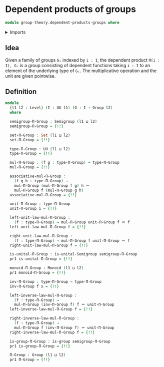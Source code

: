 # Dependent products of groups

```agda
module group-theory.dependent-products-groups where
```

<details><summary>Imports</summary>

```agda
open import foundation.dependent-pair-types
open import foundation.function-extensionality
open import foundation.identity-types
open import foundation.sets
open import foundation.universe-levels

open import group-theory.dependent-products-semigroups
open import group-theory.groups
open import group-theory.monoids
open import group-theory.semigroups
```

</details>

## Idea

Given a family of groups `Gᵢ` indexed by `i : I`, the dependent product
`Π(i : I), Gᵢ` is a group consisting of dependent functions taking `i : I` to an
element of the underlying type of `Gᵢ`. The multiplicative operation and the
unit are given pointwise.

## Definition

```agda
module _
  {l1 l2 : Level} (I : UU l1) (G : I → Group l2)
  where

  semigroup-Π-Group : Semigroup (l1 ⊔ l2)
  semigroup-Π-Group = {!!}

  set-Π-Group : Set (l1 ⊔ l2)
  set-Π-Group = {!!}

  type-Π-Group : UU (l1 ⊔ l2)
  type-Π-Group = {!!}

  mul-Π-Group : (f g : type-Π-Group) → type-Π-Group
  mul-Π-Group = {!!}

  associative-mul-Π-Group :
    (f g h : type-Π-Group) →
    mul-Π-Group (mul-Π-Group f g) h ＝
    mul-Π-Group f (mul-Π-Group g h)
  associative-mul-Π-Group = {!!}

  unit-Π-Group : type-Π-Group
  unit-Π-Group i = {!!}

  left-unit-law-mul-Π-Group :
    (f : type-Π-Group) → mul-Π-Group unit-Π-Group f ＝ f
  left-unit-law-mul-Π-Group f = {!!}

  right-unit-law-mul-Π-Group :
    (f : type-Π-Group) → mul-Π-Group f unit-Π-Group ＝ f
  right-unit-law-mul-Π-Group f = {!!}

  is-unital-Π-Group : is-unital-Semigroup semigroup-Π-Group
  pr1 is-unital-Π-Group = {!!}

  monoid-Π-Group : Monoid (l1 ⊔ l2)
  pr1 monoid-Π-Group = {!!}

  inv-Π-Group : type-Π-Group → type-Π-Group
  inv-Π-Group f x = {!!}

  left-inverse-law-mul-Π-Group :
    (f : type-Π-Group) →
    mul-Π-Group (inv-Π-Group f) f ＝ unit-Π-Group
  left-inverse-law-mul-Π-Group f = {!!}

  right-inverse-law-mul-Π-Group :
    (f : type-Π-Group) →
    mul-Π-Group f (inv-Π-Group f) ＝ unit-Π-Group
  right-inverse-law-mul-Π-Group f = {!!}

  is-group-Π-Group : is-group semigroup-Π-Group
  pr1 is-group-Π-Group = {!!}

  Π-Group : Group (l1 ⊔ l2)
  pr1 Π-Group = {!!}
```
